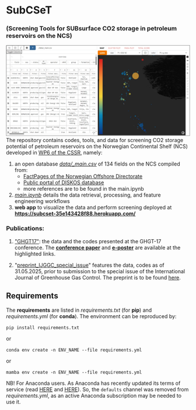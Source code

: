 # SubCSeT 
### (Screening Tools for SUBsurface CO2 storage in petroleum reservoirs on the NCS)  
![](./assets/app_view.png)
The repository contains codes, tools, and data for screening CO2 storage potential of petroleum reservoirs on the Norwegian Continental Shelf (NCS) developed in [WP6 of the CSSR](https://cssr.no/research/fa3/wp-6/), namely:
1.  an open database [*data/_main.csv*](https://github.com/cssr-tools/SubCSeT/blob/main/data/_main.csv) of 134 fields on the NCS compiled from:
    * [FactPages of the Norwegian Offshore Directorate](https://factpages.sodir.no/)  
    * [Public portal of DISKOS database](https://www.diskos.com/) 
    * more references are to be found in the main.ipynb  
2. [*main.ipynb*](https://github.com/cssr-tools/SubCSeT/blob/main/main.ipynb) details the data retrieval, processing, and feature engineering workflows  
3. **web app** to visualize the data and perform screening deployed at **https://subcset-35e143428f88.herokuapp.com/**  

### Publications:  
1. ["GHGT17"](https://github.com/cssr-tools/SubCSeT/releases/tag/GHGT17): the data and the codes presented at the GHGT-17 conference. 
The [**conference paper**](https://papers.ssrn.com/sol3/papers.cfm?abstract_id=5069175) and [**e-poster**](https://api.ltb.io/show/ACGES) are available at the highlighted links.  

2. "[preprint_IJGGC_special_issue](https://github.com/cssr-tools/SubCSeT/releases/tag/preprint_IJGGC_special_issue)" features the data, codes as of 31.05.2025, prior to submission to the special issue of the International Journal of Greenhouse Gas Control.
The preprint is to be found [here](https://github.com/cssr-tools/SubCSeT/blob/main/preprint_IJGGC_special_issue.pdf).

## Requirements
The **requirements** are listed in *requirements.txt* (for **pip**) and *requirements.yml* (for **conda**). The environment can be reproduced by:  
```
pip install requirements.txt
```  
or 
```
conda env create -n ENV_NAME --file requirements.yml
``` 
or 
```
mamba env create -n ENV_NAME --file requirements.yml
``` 

NB! For Anaconda users. As Anaconda has recently updated its terms of service (read [HERE](https://www.anaconda.com/blog/is-conda-free) and [HERE](https://www.anaconda.com/pricing/terms-of-service-faqs)). So, the `defaults` channel was removed from *requirements.yml*, as an active Anaconda subscription may be needed to use it. 
